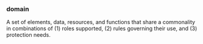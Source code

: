 ### domain

A set of elements, data, resources, and functions that share a commonality in combinations of (1) roles supported, (2) rules governing their use, and (3) protection needs.